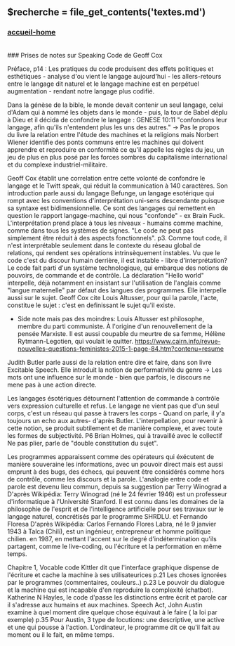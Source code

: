## &#36;recherche &#61; file&#95;get&#95;contents&#40;&#39;textes.md&#39;&#41;

### <div id="accueil"><a href="../index.php">accueil-home</a></div>

<br>
### Prises de notes sur Speaking Code de Geoff Cox

Préface, p14 : Les pratiques du code produisent des effets politiques et esthétiques - analyse d'ou vient le langage aujourd'hui - les allers-retours entre le langage dit naturel et le langage machine est en perpétuel augmentation - rendant notre langage plus codifié.

Dans la génèse de la bible, le monde devait contenir un seul langage, celui d'Adam qui à nommé les objets dans le monde - puis, la tour de Babel déplu à Dieu et il décida de confondre le langage : GENESE 10:11 "confondons leur langage, afin qu'ils n'entendent plus les uns des autres."
-> Pas le propos du livre la relation entre l'étude des machines et la religions mais Norbert Wiener identifie des ponts communs entre les machines qui doivent apprendre et reproduire en conformité ce qu'il appelle les règles du jeu, un jeu de plus en plus posé par les forces sombres du capitalisme international et du complexe industriel-militaire.

Geoff Cox établit une correlation entre cette volonté de confondre le langage et le Twitt speak, qui réduit la communication à 140 caractères. Son introduction parle aussi du langage Befunge, un langage esotérique qui rompt avec les conventions d'interprétation uni-sens descendante puisque sa syntaxe est bidimensionnelle. Ce sont des langages qui remettent en question le rapport langage-machine, qui nous "confonde" - ex Brain Fuck.
L'interprétation prend place à tous les niveaux - humains comme machine, comme dans tous les systèmes de signes. "Le code ne peut pas simplement être réduit à des aspects fonctionnels". p3. Comme tout code, il n'est interprétable seulement dans le contexte du réseau global de relations, qui rendent ses opérations intrinsèquement instables. Vu que le code c'est du discour humain derrière, il est instable - libre d'interprétation?
Le code fait parti d'un système technologique, qui embarque des notions de pouvoirs, de commande et de contrôle. La déclaration "Hello world" interpelle, déjà notamment en insistant sur l'utilisation de l'anglais comme "langue maternelle" par défaut des langues des programmes. Elle interpelle aussi sur le sujet. Geoff Cox cite Louis Altusser, pour qui la parole, l'acte, constitue le sujet : c'est en definissant le sujet qu'il existe.

- Side note mais pas des moindres: Louis Altusser est philosophe, membre du parti communiste. À l'origine d'un renouvellement de la pensée Marxiste. Il est aussi coupable du meurtre de sa femme, Hélène Rytmann-Legotien, qui voulait le quitter. https://www.cairn.info/revue-nouvelles-questions-feministes-2015-1-page-84.htm?contenu=resume 

Judith Butler parle aussi de la relation entre dire et faire, dans son livre Excitable Speech. Elle introduit la notion de performativité du genre -> Les mots ont une influence sur le monde - bien que parfois, le discours ne mene pas à une action directe.

Les langages ésotériques détournent l'attention de commande à contrôle vers expression culturelle et refus. Le langage ne vient pas que d'un seul corps, c'est un réseau qui passe à travers les corps - Quand on parle, il y'a toujours un echo aux autres- d'après Butler. 
L'interpellation, pour revenir à cette notion, se produit subtilement et de manière complexe, et avec toute les formes de subjectivité.
P6 Brian Holmes, qui à travaillé avec le collectif Ne pas plier, parle de "double constitution du sujet".

Les programmes apparaissent comme des opérateurs qui éxécutent de manière souveraine les informations, avec un pouvoir direct mais est aussi emprunt à des bugs, des échecs, qui peuvent être considérés comme hors de contrôle, comme les discours et la parole. L'analogie entre code et parole est devenu lieu commun, depuis sa suggestion par Terry Winograd <a class="more_infos">a</a><span class="hide"> D'après Wikipédia: Terry Winograd (né le 24 février 1946) est un professeur d'informatique à l'Université Stanford. Il est connu dans les domaines de la philosophie de l'esprit et de l'intelligence artificielle pour ses travaux sur le langage naturel, concrétisés par le programme SHRDLU. </span> et Fernando Flores<a class="more_infos">a</a><span class="hide"> D'après Wikipédia: Carlos Fernando Flores Labra, né le 9 janvier 1943 à Talca (Chili), est un ingénieur, entrepreneur et homme politique chilien.  </span> en 1987, en mettant l'accent sur le degré d'indétermination qu'ils partagent, comme le live-coding, ou l'écriture et la performation en même temps. 

Chapitre 1, Vocable code
Kittler dit que l'interface graphique dispense de l'écriture et cache la machine à ses utilisateurices p.21
Les choses ignorées par le programmes (commentaires, couleurs..) p.23 
Le pouvoir du dialogue et la machine qui est incapable d'en reproduire la complexité (chatbot). Katherine N Hayles, le code d'passe les distinctions entre écrit et parole car il s'adresse aux humains et aux machines.
Speech Act, John Austin examine à quel moment dire quelque chose équivaut à le faire ( la loi par exemple) p.35
Pour Austin, 3 type de locutions: une descriptive, une active et une qui pousse à l'action.
L'ordinateur, le programme dit ce qu'il fait au moment ou il le fait, en même temps.
